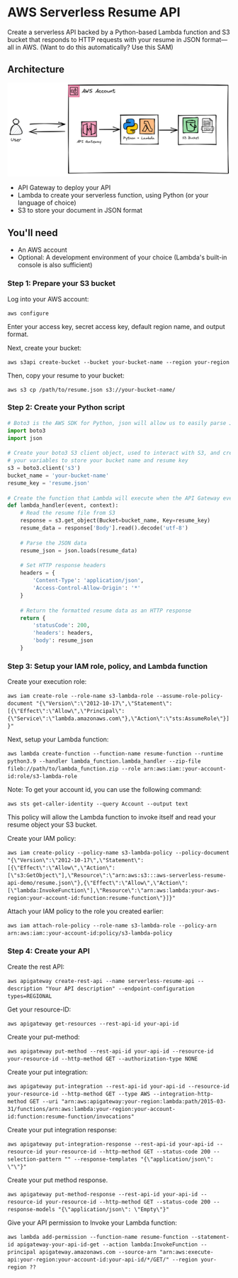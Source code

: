 # AWS Serverless Resume API
Create a serverless API backed by a Python-based Lambda function and S3 bucket that responds to HTTP requests with your resume in JSON format—all in AWS. 
(Want to do this automatically? Use this SAM)
## Architecture

![Diagram](aws-serverless-resume-API-diagram.png)

* API Gateway to deploy your API
* Lambda to create your serverless function, using Python (or your language of choice)
* S3 to store your document in JSON format 

## You'll need
* An AWS account
* Optional: A development environment of your choice (Lambda's built-in console is also sufficient)

### Step 1: Prepare your S3 bucket
Log into your AWS account:

`aws configure`

Enter your access key, secret access key, default region name, and output format. 

Next, create your bucket:

`aws s3api create-bucket --bucket your-bucket-name --region your-region`

Then, copy your resume to your bucket:

`aws s3 cp /path/to/resume.json s3://your-bucket-name/`

### Step 2: Create your Python script

```python
# Boto3 is the AWS SDK for Python, json will allow us to easily parse JSON data
import boto3
import json

# Create your boto3 S3 client object, used to interact with S3, and create
# your variables to store your bucket name and resume key
s3 = boto3.client('s3')
bucket_name = 'your-bucket-name'
resume_key = 'resume.json'

# Create the function that Lambda will execute when the API Gateway event is triggered
def lambda_handler(event, context):
    # Read the resume file from S3
    response = s3.get_object(Bucket=bucket_name, Key=resume_key)
    resume_data = response['Body'].read().decode('utf-8')

    # Parse the JSON data
    resume_json = json.loads(resume_data)

    # Set HTTP response headers
    headers = {
        'Content-Type': 'application/json',
        'Access-Control-Allow-Origin': '*'
    }

    # Return the formatted resume data as an HTTP response
    return {
        'statusCode': 200,
        'headers': headers,
        'body': resume_json
    }
```

### Step 3: Setup your IAM role, policy, and Lambda function

Create your execution role:

` aws iam create-role --role-name s3-lambda-role --assume-role-policy-document "{\"Version\":\"2012-10-17\",\"Statement\":[{\"Effect\":\"Allow\",\"Principal\":{\"Service\":\"lambda.amazonaws.com\"},\"Action\":\"sts:AssumeRole\"}]}" `

Next, setup your Lambda function:

` aws lambda create-function --function-name resume-function --runtime python3.9 --handler lambda_function.lambda_handler --zip-file fileb://path/to/lambda_function.zip --role arn:aws:iam::your-account-id:role/s3-lambda-role `

Note: To get your account id, you can use the following command: 

` aws sts get-caller-identity --query Account --output text `

This policy will allow the Lambda function to invoke itself and read your resume object your S3 bucket. 

Create your IAM policy:

` aws iam create-policy --policy-name s3-lambda-policy --policy-document "{\"Version\":\"2012-10-17\",\"Statement\":[{\"Effect\":\"Allow\",\"Action\":[\"s3:GetObject\"],\"Resource\":\"arn:aws:s3:::aws-serverless-resume-api-demo/resume.json\"},{\"Effect\":\"Allow\",\"Action\":[\"lambda:InvokeFunction\"],\"Resource\":\"arn:aws:lambda:your-aws-region:your-account-id:function:resume-function\"}]}" `

Attach your IAM policy to the role you created earlier: 

` aws iam attach-role-policy --role-name s3-lambda-role --policy-arn arn:aws:iam::your-account-id:policy/s3-lambda-policy `

### Step 4: Create your API

Create the rest API:

` aws apigateway create-rest-api --name serverless-resume-api --description "Your API description" --endpoint-configuration types=REGIONAL `

Get your resource-ID:

`aws apigateway get-resources --rest-api-id your-api-id `

Create your put-method:

`aws apigateway put-method --rest-api-id your-api-id --resource-id your-resource-id --http-method GET --authorization-type NONE`

Create your put integration:

`aws apigateway put-integration --rest-api-id your-api-id --resource-id your-resource-id --http-method GET --type AWS --integration-http-method GET --uri "arn:aws:apigateway:your-region:lambda:path/2015-03-31/functions/arn:aws:lambda:your-region:your-account-id:function:resume-function/invocations"`

Create your put integration response:

`aws apigateway put-integration-response --rest-api-id your-api-id --resource-id your-resource-id --http-method GET --status-code 200 --selection-pattern "" --response-templates "{\"application/json\": \"\"}"`

Create your put method response. 

`aws apigateway put-method-response --rest-api-id your-api-id --resource-id your-resource-id --http-method GET --status-code 200 --response-models "{\"application/json\": \"Empty\"}"`

Give your API permission to Invoke your Lambda function:

`aws lambda add-permission --function-name resume-function --statement-id apigateway-your-api-id-get --action lambda:InvokeFunction --principal apigateway.amazonaws.com --source-arn "arn:aws:execute-api:your-region:your-account-id:your-api-id/*/GET/" --region your-region
??`








